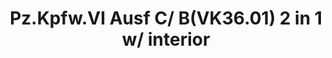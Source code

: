 ---
title: "Pz.Kpfw.VI Ausf C/ B(VK36.01) 2 in 1 w/ interior"
price: TBA
desc: ""
img_path: "/assets/img/RS3001.jpg"
brand: AMMO
available: true
special_offer: false
new: false
soon: false
cat: "Plasticne-Makete"
subcat: "PM-REVOSYS-HOBBY"
subsubcat: ""
sifra: "RS3001"
---